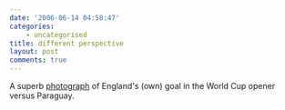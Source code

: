 ```yaml
---
date: '2006-06-14 04:58:47'
categories:
    - uncategorised
title: different perspective
layout: post
comments: true
---
```

A superb
[photograph](http://www.bbc.co.uk/blogs/worldcup/2006/06/on_the_spot_for_the_owngoal.html)
of England's (own) goal in the World Cup opener versus Paraguay.
